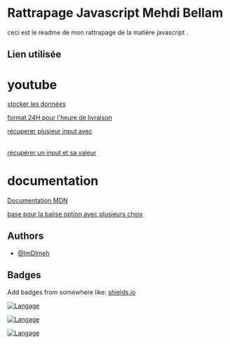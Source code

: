 
# Rattrapage Javascript Mehdi Bellam


ceci est le readme de mon rattrapage de la matière javascript .





## Lien utilisée
# youtube
[stocker les données](https://www.youtube.com/watch?v=AUOzvFzdIk4&t=246s)

[format 24H pour l'heure de livraison](https://www.youtube.com/watch?v=bDFzVdDWioY&t=327s)

[récuperer plusieur input avec <option>](https://www.youtube.com/watch?v=IBDKc1T5KQ8&t=302s )

[récupérer un input et sa valeur](https://www.youtube.com/shorts/Oj8urdXtQr8)


# documentation
[Documentation MDN](https://developer.mozilla.org/fr/)

[ base pour la balise option avec plusieurs choix](https://www.codingnepalweb.com/multiple-options-select-menu-javascript/)


## Authors

- [@ImDImeh](https://github.com/ImDimeh)


## Badges

Add badges from somewhere like: [shields.io](https://shields.io/)

[![Langage](https://img.shields.io/badge/langage-Javascript-yellow)](https://choosealicense.com/licenses/mit/)


[![Langage](https://img.shields.io/badge/langage-Css-blue)](https://choosealicense.com/licenses/mit/)

[![Langage](https://img.shields.io/badge/langage-Html-green)](https://choosealicense.com/licenses/mit/)

